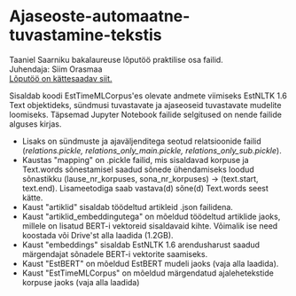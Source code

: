 # Ajaseoste-automaatne-tuvastamine-tekstis

Taaniel Saarniku bakalaureuse lõputöö praktilise osa failid.  
Juhendaja: Siim Orasmaa  
[Lõputöö on kättesaadav siit.](https://comserv.cs.ut.ee/ati_thesis/datasheet.php?id=72005&year=2021)

Sisaldab koodi EstTimeMLCorpus'es olevate andmete viimiseks EstNLTK 1.6 Text objektideks, sündmusi tuvastavate ja ajaseoseid tuvastavate mudelite loomiseks. Täpsemad Jupyter Notebook failide selgitused on nende failide alguses kirjas.  

- Lisaks on sündmuste ja ajaväljenditega seotud relatsioonide failid (*relations.pickle, relations_only_main.pickle, relations_only_sub.pickle*).  
- Kaustas "mapping" on .pickle failid, mis sisaldavad korpuse ja Text.words sõnestamisel saadud sõnede ühendamiseks loodud sõnastikku (lause_nr_korpuses, sona_nr_korpuses) -> (text.start, text.end). Lisameetodiga saab vastava(d) sõne(d) Text.words seest kätte.  
- Kaust "artiklid" sisaldab töödeltud artikleid .json failidena.  
- Kaust "artiklid_embeddingutega" on mõeldud töödeltud artiklide jaoks, millele on lisatud BERT-i vektoreid sisaldavaid kihte. Võimalik ise need koostada või Drive'st alla laadida (1.2GB).
- Kaust "embeddings" sisaldab EstNLTK 1.6 arendusharust saadud märgendajat sõnadele BERT-i vektorite saamiseks.
- Kaust "EstBERT" on mõeldud EstBERT mudeli jaoks (vaja alla laadida).
- Kaust "EstTimeMLCorpus" on mõeldud märgendatud ajalehetekstide korpuse jaoks (vaja alla laadida)
